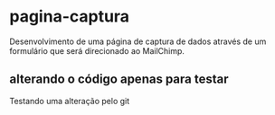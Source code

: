 # pagina-captura
Desenvolvimento de uma página de captura de dados através de um formulário que será direcionado ao MailChimp.

## alterando o código apenas para testar
Testando uma alteração pelo git


